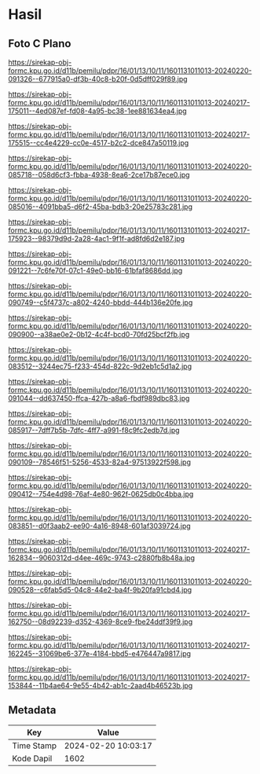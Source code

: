 # Hasil

## Foto C Plano

https://sirekap-obj-formc.kpu.go.id/d11b/pemilu/pdpr/16/01/13/10/11/1601131011013-20240220-091326--677915a0-df3b-40c8-b20f-0d5dff029f89.jpg

https://sirekap-obj-formc.kpu.go.id/d11b/pemilu/pdpr/16/01/13/10/11/1601131011013-20240217-175011--4ed087ef-fd08-4a95-bc38-1ee881634ea4.jpg

https://sirekap-obj-formc.kpu.go.id/d11b/pemilu/pdpr/16/01/13/10/11/1601131011013-20240217-175515--cc4e4229-cc0e-4517-b2c2-dce847a50119.jpg

https://sirekap-obj-formc.kpu.go.id/d11b/pemilu/pdpr/16/01/13/10/11/1601131011013-20240220-085718--058d6cf3-fbba-4938-8ea6-2ce17b87ece0.jpg

https://sirekap-obj-formc.kpu.go.id/d11b/pemilu/pdpr/16/01/13/10/11/1601131011013-20240220-085016--4091bba5-d6f2-45ba-bdb3-20e25783c281.jpg

https://sirekap-obj-formc.kpu.go.id/d11b/pemilu/pdpr/16/01/13/10/11/1601131011013-20240217-175923--98379d9d-2a28-4ac1-9f1f-ad8fd6d2e187.jpg

https://sirekap-obj-formc.kpu.go.id/d11b/pemilu/pdpr/16/01/13/10/11/1601131011013-20240220-091221--7c6fe70f-07c1-49e0-bb16-61bfaf8686dd.jpg

https://sirekap-obj-formc.kpu.go.id/d11b/pemilu/pdpr/16/01/13/10/11/1601131011013-20240220-090749--c5f4737c-a802-4240-bbdd-444b136e20fe.jpg

https://sirekap-obj-formc.kpu.go.id/d11b/pemilu/pdpr/16/01/13/10/11/1601131011013-20240220-090900--a38ae0e2-0b12-4c4f-bcd0-70fd25bcf2fb.jpg

https://sirekap-obj-formc.kpu.go.id/d11b/pemilu/pdpr/16/01/13/10/11/1601131011013-20240220-083512--3244ec75-f233-454d-822c-9d2eb1c5d1a2.jpg

https://sirekap-obj-formc.kpu.go.id/d11b/pemilu/pdpr/16/01/13/10/11/1601131011013-20240220-091044--dd637450-ffca-427b-a8a6-fbdf989dbc83.jpg

https://sirekap-obj-formc.kpu.go.id/d11b/pemilu/pdpr/16/01/13/10/11/1601131011013-20240220-085917--7dff7b5b-7dfc-4ff7-a991-f8c9fc2edb7d.jpg

https://sirekap-obj-formc.kpu.go.id/d11b/pemilu/pdpr/16/01/13/10/11/1601131011013-20240220-090109--78546f51-5256-4533-82a4-97513922f598.jpg

https://sirekap-obj-formc.kpu.go.id/d11b/pemilu/pdpr/16/01/13/10/11/1601131011013-20240220-090412--754e4d98-76af-4e80-962f-0625db0c4bba.jpg

https://sirekap-obj-formc.kpu.go.id/d11b/pemilu/pdpr/16/01/13/10/11/1601131011013-20240220-083851--d0f3aab2-ee90-4a16-8948-601af3039724.jpg

https://sirekap-obj-formc.kpu.go.id/d11b/pemilu/pdpr/16/01/13/10/11/1601131011013-20240217-162834--9060312d-d4ee-469c-9743-c2880fb8b48a.jpg

https://sirekap-obj-formc.kpu.go.id/d11b/pemilu/pdpr/16/01/13/10/11/1601131011013-20240220-090528--c6fab5d5-04c8-44e2-ba4f-9b20fa91cbd4.jpg

https://sirekap-obj-formc.kpu.go.id/d11b/pemilu/pdpr/16/01/13/10/11/1601131011013-20240217-162750--08d92239-d352-4369-8ce9-fbe24ddf39f9.jpg

https://sirekap-obj-formc.kpu.go.id/d11b/pemilu/pdpr/16/01/13/10/11/1601131011013-20240217-162245--31069be6-377e-4184-bbd5-e476447a9817.jpg

https://sirekap-obj-formc.kpu.go.id/d11b/pemilu/pdpr/16/01/13/10/11/1601131011013-20240217-153844--11b4ae64-9e55-4b42-ab1c-2aad4b46523b.jpg


## Metadata

| Key        | Value               |
| ---------- | ------------------- |
| Time Stamp | 2024-02-20 10:03:17 |
| Kode Dapil | 1602                |




